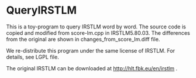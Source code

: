 # QueryIRSTLM

This is a toy-program to query IRSTLM word by word.
The source code is copied and modified from score-lm.cpp in IRSTLM5.80.03.
The differences from the original are shown in changes_from_score_lm.diff file.

We re-distribute this program under the same license of IRSTLM.
For details, see LGPL file.

The original IRSTLM can be downloaded at http://hlt.fbk.eu/en/irstlm .
 
